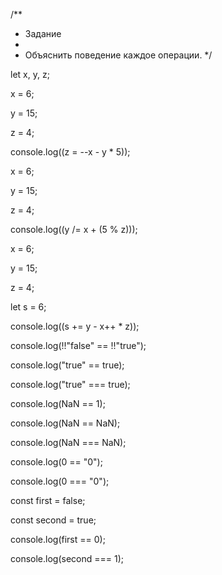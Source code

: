 /\*\*

-   Задание
-
-   Объяснить поведение каждое операции. \*/

let x, y, z;

x = 6;

y = 15;

z = 4;

console.log((z = --x - y \* 5));

x = 6;

y = 15;

z = 4;

console.log((y /= x + (5 % z)));

x = 6;

y = 15;

z = 4;

let s = 6;

console.log((s += y - x++ \* z));

console.log(!!"false" == !!"true");

console.log("true" == true);

console.log("true" === true);

console.log(NaN == 1);

console.log(NaN == NaN);

console.log(NaN === NaN);

console.log(0 == "0");

console.log(0 === "0");

const first = false;

const second = true;

console.log(first == 0);

console.log(second === 1);
